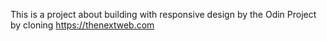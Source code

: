 This is a project about building with responsive design by the Odin Project by cloning
https://thenextweb.com